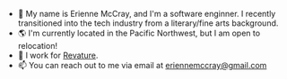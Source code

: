 - 👋 My name is Erienne McCray, and I'm a software enginner. I recently transitioned into the tech industry from a literary/fine arts background.
- 🌎 I'm currently located in the Pacific Northwest, but I am open to relocation!
- 💼 I work for [Revature](https://revature.com/).
- 📫 You can reach out to me via email at eriennemccray@gmail.com

<!---
ebmccray/ebmccray is a ✨ special ✨ repository because its `README.md` (this file) appears on your GitHub profile.
You can click the Preview link to take a look at your changes.
--->

